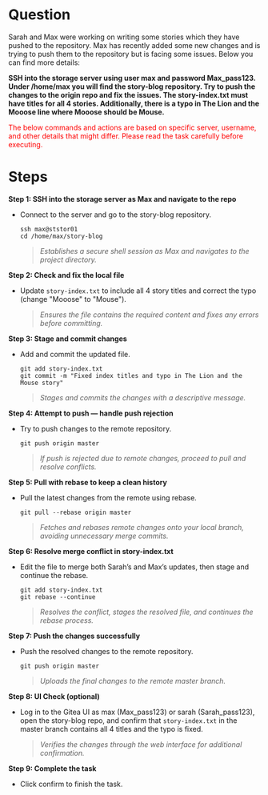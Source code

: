 # Question
Sarah and Max were working on writing some stories which they have pushed to the repository. Max has recently added some new changes and is trying to push them to the repository but is facing some issues. Below you can find more details:

**SSH into the storage server using user max and password Max_pass123. Under /home/max you will find the story-blog repository. Try to push the changes to the origin repo and fix the issues. The story-index.txt must have titles for all 4 stories. Additionally, there is a typo in The Lion and the Mooose line where Mooose should be Mouse.**

<span style="color: red;">The below commands and actions are based on specific server, username, and other details that might differ. Please read the task carefully before executing.</span>

# Steps

**Step 1: SSH into the storage server as Max and navigate to the repo**
- Connect to the server and go to the story-blog repository.
  ```
  ssh max@ststor01
  cd /home/max/story-blog
  ```
  > *Establishes a secure shell session as Max and navigates to the project directory.*

**Step 2: Check and fix the local file**
- Update `story-index.txt` to include all 4 story titles and correct the typo (change "Mooose" to "Mouse").
  > *Ensures the file contains the required content and fixes any errors before committing.*

**Step 3: Stage and commit changes**
- Add and commit the updated file.
  ```
  git add story-index.txt
  git commit -m "Fixed index titles and typo in The Lion and the Mouse story"
  ```
  > *Stages and commits the changes with a descriptive message.*

**Step 4: Attempt to push — handle push rejection**
- Try to push changes to the remote repository.
  ```
  git push origin master
  ```
  > *If push is rejected due to remote changes, proceed to pull and resolve conflicts.*

**Step 5: Pull with rebase to keep a clean history**
- Pull the latest changes from the remote using rebase.
  ```
  git pull --rebase origin master
  ```
  > *Fetches and rebases remote changes onto your local branch, avoiding unnecessary merge commits.*

**Step 6: Resolve merge conflict in story-index.txt**
- Edit the file to merge both Sarah’s and Max’s updates, then stage and continue the rebase.
  ```
  git add story-index.txt
  git rebase --continue
  ```
  > *Resolves the conflict, stages the resolved file, and continues the rebase process.*

**Step 7: Push the changes successfully**
- Push the resolved changes to the remote repository.
  ```
  git push origin master
  ```
  > *Uploads the final changes to the remote master branch.*

**Step 8: UI Check (optional)**
- Log in to the Gitea UI as max (Max_pass123) or sarah (Sarah_pass123), open the story-blog repo, and confirm that `story-index.txt` in the master branch contains all 4 titles and the typo is fixed.
  > *Verifies the changes through the web interface for additional confirmation.*

**Step 9: Complete the task**
- Click confirm to finish the task.
